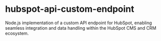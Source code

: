 # hubspot-api-custom-endpoint
Node.js implementation of a custom API endpoint for HubSpot, enabling seamless integration and data handling within the HubSpot CMS and CRM ecosystem.
<!-- Test Commit  -->